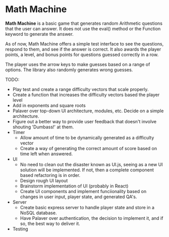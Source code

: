# Math Machine

**Math Machine** is a basic game that generates random Arithmetic questions that the user can answer. It does not use the eval() method or the Function keyword to generate the answer.

As of now, Math Machine offers a simple test interface to see the questions, respond to them, and see if the answer is correct. It also awards the player points, a level, and bonus points for questions guessed correctly in a row.

The player uses the arrow keys to make guesses based on a range of options. The library also randomly generates wrong guesses.

TODO:

- Play test and create a range difficulty vectors that scale properly.
- Create a function that increases the difficulty vectors based the player level
- Add in exponents and square roots
- Palaver over top-down UI architecture, modules, etc. Decide on a simple architecture.
- Figure out a better way to provide user feedback that doesn't involve shouting 'Dumbass!' at them.
- Timer
  - Allow amount of time to be dynamically generated as a difficulty vector
  - Create a way of generating the correct amount of score based on time left when answered.
- UI
  - No need to clean out the disaster known as UI.js, seeing as a new UI solution will be implemented. If not, then a complete component based refactoring is in order.
  - Design rough UI layout
  - Brainstorm implementation of UI (probably in React)
  - Create UI components and implement funciionality based on changes in user input, player state, and generated QA's.
- Server
  - Create basic express server to handle player state and store in a NoSQL database.
  - Have Palaver over authentication, the decision to implement it, and if so, the best way to deliver it.
- Testing
